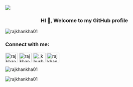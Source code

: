 <img align="center" src="https://github.com/rajkhankha01/rajkhankha01/blob/main/banner.png"/></a>

<h3 align="center">HI 👋, Welcome to my GitHub profile</h3>

<p align="left"> <img src="https://komarev.com/ghpvc/?username=rajkhankha01&label=Profile%20views&color=129e00&style=plastic" alt="rajkhankha01" /> </p>
<!--<img align="right" alt="Coding" width="400" src="https://github.com/rajkhankha01/rajkhankha01/blob/main/4700396.jpg"> -->




<h3 align="left">Connect with me:</h3>
<p align="left">
<a href="https://www.facebook.com/md.rajkhan.9041" target="blank"><img align="center" src="https://cdn.jsdelivr.net/npm/simple-icons@3.0.1/icons/facebook.svg" alt="rajkhankha01" height="30" width="40" /></a>
<a href="https://www.linkedin.com/in/payel-miah-29b98b17a/" target="blank"><img align="center" src="https://cdn.jsdelivr.net/npm/simple-icons@3.0.1/icons/linkedin.svg" alt="rajkhankha01" height="30" width="40" /></a>
<a href="https://www.instagram.com/" target="blank"><img align="center" src="https://cdn.jsdelivr.net/npm/simple-icons@3.0.1/icons/instagram.svg" alt="_khushboo.goel" height="30" width="40" /></a>
<a href="https://www.youtube.com/playlist?list=PL8LFgneLZLPGILpeXdLW7oyD-F2rHLPAX" target="blank"><img align="center" src="https://cdn.jsdelivr.net/npm/simple-icons@3.0.1/icons/youtube.svg" alt="rajkhankha01 goel" height="30" width="40" /></a>
</p>

<!--<h3 align="left">Languages and Tools:</h3>
<p align="left"> <a href="https://www.cprogramming.com/" target="_blank"> <img src="https://devicons.github.io/devicon/devicon.git/icons/c/c-original.svg" alt="c" width="40" height="40"/> </a> <a href="https://www.w3schools.com/cpp/" target="_blank"> <img src="https://devicons.github.io/devicon/devicon.git/icons/cplusplus/cplusplus-original.svg" alt="cplusplus" width="40" height="40"/> </a> <a href="https://www.w3schools.com/css/" target="_blank"> <img src="https://devicons.github.io/devicon/devicon.git/icons/css3/css3-original-wordmark.svg" alt="css3" width="40" height="40"/> </a> <a href="https://www.figma.com/" target="_blank"> <img src="https://www.vectorlogo.zone/logos/figma/figma-icon.svg" alt="figma" width="40" height="40"/> </a> <a href="https://flutter.dev" target="_blank"> <img src="https://www.vectorlogo.zone/logos/flutterio/flutterio-icon.svg" alt="flutter" width="40" height="40"/> </a> <a href="https://git-scm.com/" target="_blank"> <img src="https://www.vectorlogo.zone/logos/git-scm/git-scm-icon.svg" alt="git" width="40" height="40"/> </a> <a href="https://www.w3.org/html/" target="_blank"> <img src="https://devicons.github.io/devicon/devicon.git/icons/html5/html5-original-wordmark.svg" alt="html5" width="40" height="40"/> </a> <a href="https://www.linux.org/" target="_blank"> <img src="https://devicons.github.io/devicon/devicon.git/icons/linux/linux-original.svg" alt="linux" width="40" height="40"/> </a> <a href="https://www.photoshop.com/en" target="_blank"> <img src="https://devicons.github.io/devicon/devicon.git/icons/photoshop/photoshop-plain.svg" alt="photoshop" width="40" height="40"/> </a> <a href="https://www.python.org" target="_blank"> <img src="https://devicons.github.io/devicon/devicon.git/icons/python/python-original.svg" alt="python" width="40" height="40"/> </a> </p>
-->
<p><img align="center" src="https://github-readme-stats.vercel.app/api?username=rajkhankha01&show_icons=true&locale=en&theme=tokyonight&hide_border=true&count_private=true" alt="rajkhankha01" /></p>


<p><img align="center" src="https://github-readme-stats-eight-theta.vercel.app/api/top-langs/?username=rajkhankha01&layout=compact&langs_count=8&theme=tokyonight&hide_border=true&count_private=true" alt="rajkhankha01" /></p>


